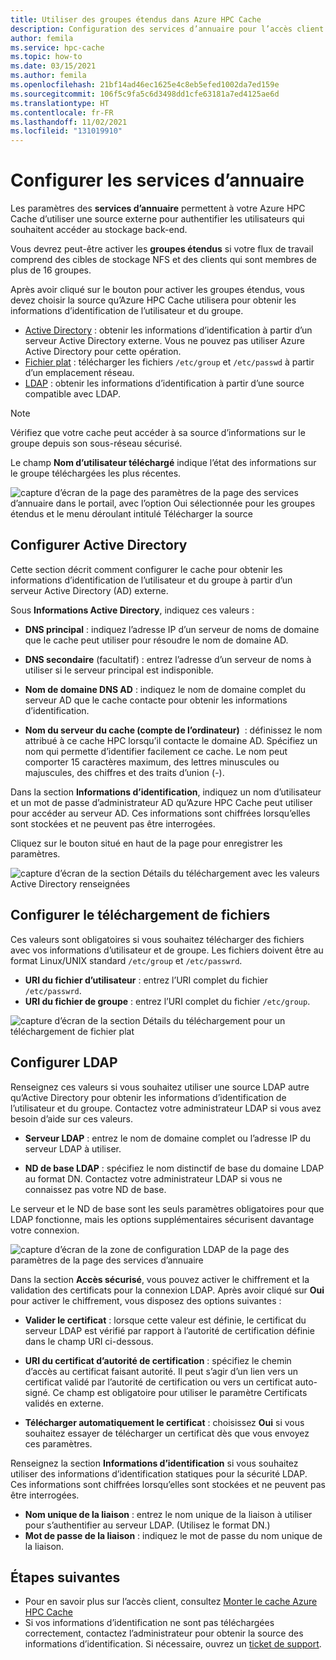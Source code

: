 ```yaml
---
title: Utiliser des groupes étendus dans Azure HPC Cache
description: Configuration des services d’annuaire pour l’accès client aux cibles de stockage dans Azure HPC Cache
author: femila
ms.service: hpc-cache
ms.topic: how-to
ms.date: 03/15/2021
ms.author: femila
ms.openlocfilehash: 21bf14ad46ec1625e4c8eb5efed1002da7ed159e
ms.sourcegitcommit: 106f5c9fa5c6d3498dd1cfe63181a7ed4125ae6d
ms.translationtype: HT
ms.contentlocale: fr-FR
ms.lasthandoff: 11/02/2021
ms.locfileid: "131019910"
---
```

# <a name="configure-directory-services"></a>Configurer les services d’annuaire

Les paramètres des **services d’annuaire** permettent à votre Azure HPC Cache d’utiliser une source externe pour authentifier les utilisateurs qui souhaitent accéder au stockage back-end.

Vous devrez peut-être activer les **groupes étendus** si votre flux de travail comprend des cibles de stockage NFS et des clients qui sont membres de plus de 16 groupes.

Après avoir cliqué sur le bouton pour activer les groupes étendus, vous devez choisir la source qu’Azure HPC Cache utilisera pour obtenir les informations d’identification de l’utilisateur et du groupe.

* [Active Directory](#configure-active-directory) : obtenir les informations d’identification à partir d’un serveur Active Directory externe. Vous ne pouvez pas utiliser Azure Active Directory pour cette opération.
* [Fichier plat](#configure-file-download) : télécharger les fichiers `/etc/group` et `/etc/passwd` à partir d’un emplacement réseau.
* [LDAP](#configure-ldap) : obtenir les informations d’identification à partir d’une source compatible avec LDAP.

> [!NOTE]
> Vérifiez que votre cache peut accéder à sa source d’informations sur le groupe depuis son sous-réseau sécurisé.<!-- + details/examples -->

Le champ **Nom d’utilisateur téléchargé** indique l’état des informations sur le groupe téléchargées les plus récentes.

![capture d’écran de la page des paramètres de la page des services d’annuaire dans le portail, avec l’option Oui sélectionnée pour les groupes étendus et le menu déroulant intitulé Télécharger la source](media/directory-services-select-group-source.png)

## <a name="configure-active-directory"></a>Configurer Active Directory

Cette section décrit comment configurer le cache pour obtenir les informations d’identification de l’utilisateur et du groupe à partir d’un serveur Active Directory (AD) externe.

Sous **Informations Active Directory**, indiquez ces valeurs :

* **DNS principal** : indiquez l’adresse IP d’un serveur de noms de domaine que le cache peut utiliser pour résoudre le nom de domaine AD.

* **DNS secondaire** (facultatif) : entrez l’adresse d’un serveur de noms à utiliser si le serveur principal est indisponible.

* **Nom de domaine DNS AD** : indiquez le nom de domaine complet du serveur AD que le cache contacte pour obtenir les informations d’identification.

* **Nom du serveur du cache (compte de l’ordinateur)**  : définissez le nom attribué à ce cache HPC lorsqu’il contacte le domaine AD. Spécifiez un nom qui permette d’identifier facilement ce cache. Le nom peut comporter 15 caractères maximum, des lettres minuscules ou majuscules, des chiffres et des traits d’union (-).

Dans la section **Informations d’identification**, indiquez un nom d’utilisateur et un mot de passe d’administrateur AD qu’Azure HPC Cache peut utiliser pour accéder au serveur AD. Ces informations sont chiffrées lorsqu’elles sont stockées et ne peuvent pas être interrogées.

Cliquez sur le bouton situé en haut de la page pour enregistrer les paramètres.

![capture d’écran de la section Détails du téléchargement avec les valeurs Active Directory renseignées](media/group-download-details-ad.png)

## <a name="configure-file-download"></a>Configurer le téléchargement de fichiers

Ces valeurs sont obligatoires si vous souhaitez télécharger des fichiers avec vos informations d’utilisateur et de groupe. Les fichiers doivent être au format Linux/UNIX standard `/etc/group` et `/etc/passwrd`.

* **URI du fichier d’utilisateur** : entrez l’URI complet du fichier `/etc/passwrd`.
* **URI du fichier de groupe** : entrez l’URI complet du fichier `/etc/group`.

![capture d’écran de la section Détails du téléchargement pour un téléchargement de fichier plat](media/group-download-details-file.png)

## <a name="configure-ldap"></a>Configurer LDAP

Renseignez ces valeurs si vous souhaitez utiliser une source LDAP autre qu’Active Directory pour obtenir les informations d’identification de l’utilisateur et du groupe. Contactez votre administrateur LDAP si vous avez besoin d’aide sur ces valeurs.

* **Serveur LDAP** : entrez le nom de domaine complet ou l’adresse IP du serveur LDAP à utiliser. <!-- only one, not up to 3 -->

* **ND de base LDAP** : spécifiez le nom distinctif de base du domaine LDAP au format DN. Contactez votre administrateur LDAP si vous ne connaissez pas votre ND de base.

Le serveur et le ND de base sont les seuls paramètres obligatoires pour que LDAP fonctionne, mais les options supplémentaires sécurisent davantage votre connexion.

![capture d’écran de la zone de configuration LDAP de la page des paramètres de la page des services d’annuaire](media/group-download-details-ldap.png)

Dans la section **Accès sécurisé**, vous pouvez activer le chiffrement et la validation des certificats pour la connexion LDAP. Après avoir cliqué sur **Oui** pour activer le chiffrement, vous disposez des options suivantes :

* **Valider le certificat** : lorsque cette valeur est définie, le certificat du serveur LDAP est vérifié par rapport à l’autorité de certification définie dans le champ URI ci-dessous.

* **URI du certificat d’autorité de certification** : spécifiez le chemin d’accès au certificat faisant autorité. Il peut s’agir d’un lien vers un certificat validé par l’autorité de certification ou vers un certificat auto-signé. Ce champ est obligatoire pour utiliser le paramètre Certificats validés en externe.

* **Télécharger automatiquement le certificat** : choisissez **Oui** si vous souhaitez essayer de télécharger un certificat dès que vous envoyez ces paramètres.

Renseignez la section **Informations d’identification** si vous souhaitez utiliser des informations d’identification statiques pour la sécurité LDAP. Ces informations sont chiffrées lorsqu’elles sont stockées et ne peuvent pas être interrogées.

* **Nom unique de la liaison** : entrez le nom unique de la liaison à utiliser pour s’authentifier au serveur LDAP. (Utilisez le format DN.)
* **Mot de passe de la liaison** : indiquez le mot de passe du nom unique de la liaison.

## <a name="next-steps"></a>Étapes suivantes

* Pour en savoir plus sur l’accès client, consultez [Monter le cache Azure HPC Cache](hpc-cache-mount.md)
* Si vos informations d’identification ne sont pas téléchargées correctement, contactez l’administrateur pour obtenir la source des informations d’identification. Si nécessaire, ouvrez un [ticket de support](hpc-cache-support-ticket.md).
